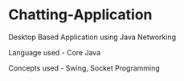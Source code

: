 # Chatting-Application

Desktop Based Application using Java Networking

Language used - Core Java

Concepts used - Swing, Socket Programming
